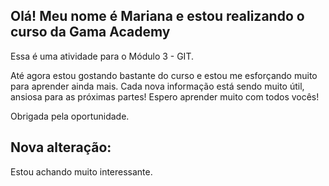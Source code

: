 ## Olá! Meu nome é Mariana e estou realizando o curso da Gama Academy

Essa é uma atividade para o Módulo 3 - GIT. 

Até agora estou gostando bastante do curso e estou me esforçando muito para aprender ainda mais. Cada nova informação está sendo muito útil, ansiosa para as próximas partes! Espero aprender muito com todos vocês!

Obrigada pela oportunidade.

## Nova alteração:

Estou achando muito interessante.